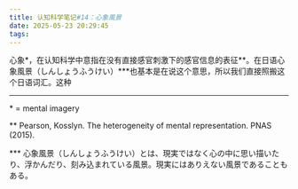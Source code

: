 ```yaml
---
title: 认知科学笔记#14：心象風景
date: 2025-05-23 20:29:45
tags:
---
```

心象*，在认知科学中意指在没有直接感官刺激下的感官信息的表征\*\*。在日语心象風景（しんしょうふうけい）***也基本是在说这个意思，所以我们直接照搬这个日语词汇。这种

---

\* = mental imagery

** Pearson, Kosslyn. The heterogeneity of mental representation. PNAS (2015).

*** 心象風景（しんしょうふうけい）とは、現実ではなく心の中に思い描いたり、浮かんだり、刻み込まれている風景。現実にはありえない風景であることもある。